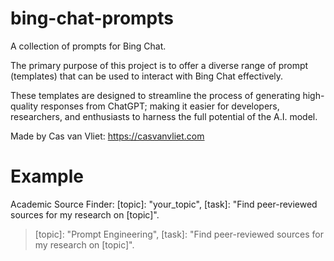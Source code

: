 # bing-chat-prompts

A collection of prompts for Bing Chat.

The primary purpose of this project is to offer a diverse range of prompt (templates) that can be used to interact with Bing Chat effectively.

These templates are designed to streamline the process of generating high-quality responses from ChatGPT; making it easier for developers, researchers, and enthusiasts to harness the full potential of the A.I. model.

Made by Cas van Vliet: https://casvanvliet.com

# Example

Academic Source Finder: [topic]: "your_topic", [task]: "Find peer-reviewed sources for my research on [topic]".

> [topic]: "Prompt Engineering", [task]: "Find peer-reviewed sources for my research on [topic]".
